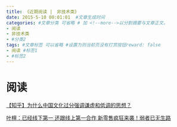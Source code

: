 ```yaml
---
title: 《近期阅读 |　非技术类》
date: 2015-5-10 00:01:01  #文章生成时间
categories: #文章分类 可省略 # 加 <!--more-->以分割摘要与文章正文。
- 阅读
- 非技术类
- #分类2
tags: #文章标签 可以省略 #设置为则当前页没有打赏按钮reward: false
- 阅读 #标签1
- #标签2
---
```

# 阅读 #
<!--more-->

[【知乎】为什么中国文化过分强调谦虚和低调的思想？](https://www.zhihu.com/question/53053454)

[叶檀：已经线下第一 还跟线上第一合作 新零售疯狂来袭！弱者已无生路 ](https://mp.weixin.qq.com/s/rn5kNkUgfRvbSX0QqLfQ9Q)
